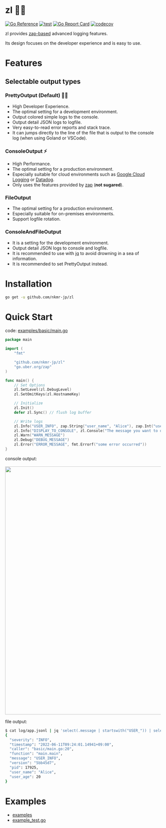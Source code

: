 # zl :technologist:
[![Go Reference](https://pkg.go.dev/badge/github.com/nkmr-jp/zl.svg)](https://pkg.go.dev/github.com/nkmr-jp/zl)
[![test](https://github.com/nkmr-jp/zl/actions/workflows/test.yml/badge.svg)](https://github.com/nkmr-jp/zl/actions/workflows/test.yml)
[![Go Report Card](https://goreportcard.com/badge/github.com/nkmr-jp/zl)](https://goreportcard.com/report/github.com/nkmr-jp/zl)
[![codecov](https://codecov.io/gh/nkmr-jp/zl/branch/develop/graph/badge.svg?token=2Z6M2JYT17)](https://codecov.io/gh/nkmr-jp/zl)

zl provides [zap-based](https://github.com/uber-go/zap) advanced logging features.

Its design focuses on the developer experience and is easy to use. 

# Features
## Selectable output types
### PrettyOutput (Default) :technologist: 
- High Developer Experience.
- The optimal setting for a development environment.
- Output colored simple logs to the console.
- Output detail JSON logs to logfile.
- Very easy-to-read error reports and stack trace.
- It can jumps directly to the line of the file that is output to the console log (when using Goland or VSCode).

### ConsoleOutput :zap:
- High Performance.
- The optimal setting for a production environment.
- Especially suitable for cloud environments such as [Google Cloud Logging](https://cloud.google.com/logging) or [Datadog](https://www.datadoghq.com/).
- Only uses the features provided by [zap](https://github.com/uber-go/zap#performance) (**not sugared**).

### FileOutput
- The optimal setting for a production environment.
- Especially suitable for on-premises environments.
- Support logfile rotation.

### ConsoleAndFileOutput
- It is a setting for the development environment.
- Output detail JSON logs to console and logfile.
- It is recommended to use with [jq](https://stedolan.github.io/jq/) to avoid drowning in a sea of information.
- It is recommended to set PrettyOutput instead.


# Installation

```sh
go get -u github.com/nkmr-jp/zl
```

# Quick Start

code: [examples/basic/main.go](examples/basic/main.go)
```go
package main

import (
	"fmt"

	"github.com/nkmr-jp/zl"
	"go.uber.org/zap"
)

func main() {
	// Set Options
	zl.SetLevel(zl.DebugLevel)
	zl.SetOmitKeys(zl.HostnameKey)

	// Initialize
	zl.Init()
	defer zl.Sync() // flush log buffer

	// Write logs
	zl.Info("USER_INFO", zap.String("user_name", "Alice"), zap.Int("user_age", 20)) // can use zap fields.
	zl.Info("DISPLAY_TO_CONSOLE", zl.Console("The message you want to display to console"))
	zl.Warn("WARN_MESSAGE")
	zl.Debug("DEBUG_MESSAGE")
	zl.Error("ERROR_MESSAGE", fmt.Errorf("some error occurred"))
}
```

console output: <br><br>
<img width="800px" src="https://user-images.githubusercontent.com/8490118/173165186-74b001e4-80f1-4573-b99c-a94445760360.png" />


file output:
```sh
$ cat log/app.jsonl | jq 'select(.message | startswith("USER_")) | select(.pid==17925)'
{
  "severity": "INFO",
  "timestamp": "2022-06-11T09:24:01.14941+09:00",
  "caller": "basic/main.go:20",
  "function": "main.main",
  "message": "USER_INFO",
  "version": "5bb45d7",
  "pid": 17925,
  "user_name": "Alice",
  "user_age": 20
}   
```

# Examples
- [examples](examples)
- [example_test.go](example_test.go)
